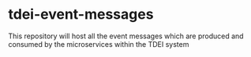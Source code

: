 # tdei-event-messages
This repository will host all the event messages which are produced and consumed by the microservices within the TDEI system
